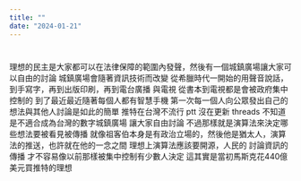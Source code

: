 ```yaml
---
title: ""
date: "2024-01-21"
---
```

# 

理想的民主是大家都可以在法律保障的範圍內發聲，然後有一個城鎮廣場讓大家可以自由的討論
城鎮廣場會隨著資訊技術而改變
從希臘時代一開始的用聲音說話，到手寫字，再到出版印刷，再到電台廣播 與電視
從書本到電視都是會被政府集中控制的
到了最近最近隨著每個人都有智慧手機
第一次每一個人向公眾發出自己的想法與其他人討論是如此的簡單
推特在台灣不流行 ptt 沒在更新
threads 不知道是不適合成為台灣的數字城鎮廣場
讓大家自由討論
不過那樣就是演算法來決定哪些想法要被看見被傳播
就像祖客伯本身是有政治立場的，然後他是猶太人，演算法的推送，也許就在他的一念之間
理想上演算法應該要開源，人民的 討論資訊的傳播 才不容易像以前那樣被集中控制有少數人決定
這其實是當初馬斯克花440億美元買推特的理想

